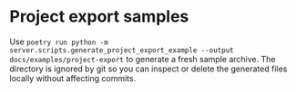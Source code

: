 # Project export samples

Use `poetry run python -m server.scripts.generate_project_export_example --output docs/examples/project-export`
to generate a fresh sample archive. The directory is ignored by git so you can
inspect or delete the generated files locally without affecting commits.
